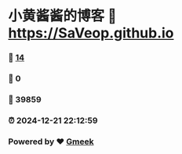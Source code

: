 # 小黄酱酱的博客 :link: https://SaVeop.github.io 
### :page_facing_up: [14](https://SaVeop.github.io/tag.html) 
### :speech_balloon: 0 
### :hibiscus: 39859 
### :alarm_clock: 2024-12-21 22:12:59 
### Powered by :heart: [Gmeek](https://github.com/Meekdai/Gmeek)
